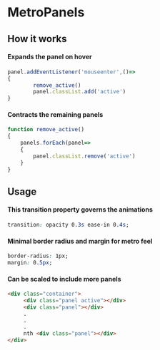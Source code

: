 # MetroPanels

## How it works

#### Expands the panel on hover
```javascript
panel.addEventListener('mouseenter',()=>
{
        remove_active()
        panel.classList.add('active')
}
```

#### Contracts the remaining panels
```javascript
function remove_active()
{
    panels.forEach(panel=>
    {
        panel.classList.remove('active')
    }
}
```
## Usage

#### This transition property governs the animations
```CSS
transition: opacity 0.3s ease-in 0.4s;
```
#### Minimal border radius and margin for metro feel
```CSS
border-radius: 1px;
margin: 0.5px;
```
#### Can be scaled to include more panels
```HTML
<div class="container">
     <div class="panel active"></div>
     <div class="panel"></div>
     .
     .
     .
     nth <div class="panel"></div>
</div>
